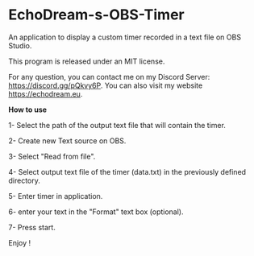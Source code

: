 # EchoDream-s-OBS-Timer
An application to display a custom timer recorded in a text file on OBS Studio.
 
This program is released under an MIT license.

For any question, you can contact me on my Discord Server: https://discord.gg/pQkvy6P.
You can also visit my website https://echodream.eu.

**How to use**

1- Select the path of the output text file that will contain the timer.

2- Create new Text source on OBS.

3- Select "Read from file".

4- Select output text file of the timer (data.txt) in the previously defined directory.

5- Enter timer in application.

6- enter your text in the "Format" text box (optional).

7- Press start.

Enjoy !
